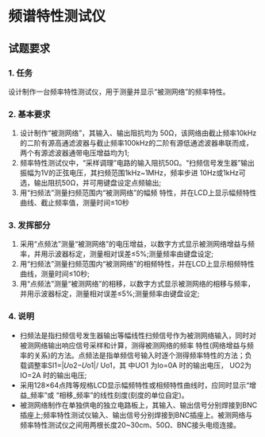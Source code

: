 # 频谱特性测试仪

## 试题要求
### 1. 任务
设计制作一台频率特性测试仪，用于测量并显示“被测网络”的频率特性。

### 2. 基本要求
1. 设计制作“被测网络”，其输入、输出阻抗均为 50Ω，该网络由截止频率10kHz的二阶有源高通滤波器与截止频率100kHz的二阶有源低通滤波器串联而成，两个有源滤波器通带电压增益均为1;
2. 频率特性测试仪中，“采样调理”电路的输入阻抗50Ω。“扫频信号发生器”输出振幅为1V的正弦电压，其扫频范围1kHz~1MHz，频率步进 10Hz或1kHz可选，输出阻抗50Ω，并可用键盘设定点频输出;
3. 用“扫频法”测量扫频范围内“被测网络”的幅频 特性，并在LCD上显示幅频特性曲线、截止频率值，测量时间≤10秒
### 3. 发挥部分
1. 采用“点频法”测量“被测网络”的电压增益，以数字方式显示被测网络增益与频率，并用示波器标定，测量相对误差≤5%;测量频率由键盘设定;
2. 用“扫频法”测量扫频范围内“被测网络”的相频特性，并在LCD上显示相频特性曲线，测量时间≤10秒;
3. 用“点频法”测量“被测网络”的相移，以数字方式显示被测网络的相移与频率，并用示波器标定，测量相对误差≤5%;测量频率由键盘设定;
### 4. 说明
* 扫频法是指扫频信号发生器输出等幅线性扫频信号作为被测网络输入，同时对被测网络输出响应信号采样和计算，测得被测网络的频率 特性(网络增益与频率的关系)的方法。点频法是指单频信号输入时逐个测得频率特性的方法；负载调整率SI1=|𝑈o2−𝑈o1|/ Uo1，其 中UO1 为Io=0A 时的输出电压， UO2为IO=2A 时的输出电压;
* 采用128×64点阵等规格LCD显示幅频特性或相频特性曲线时，应同时显示“增益_频率”或 “相移_频率”的线性刻度(刻度的单位自定)。
* 被测网络制作在单独供电的独立电路板上，其输入、输出信号分别焊接到BNC插座上;频率特性测试仪输入、输出信号分别焊接到BNC插座上。被测网络与频率特性测试仪之间用两根长度20~30cm、50Ω、BNC接头电缆连接。
